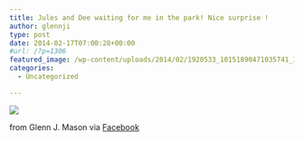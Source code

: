 ```yaml
---
title: Jules and Dee waiting for me in the park! Nice surprise !
author: glennji
type: post
date: 2014-02-17T07:00:28+00:00
#url: /?p=1306
featured_image: /wp-content/uploads/2014/02/1920533_10151890471035741_1431899580_n.jpg
categories:
  - Uncategorized

---
```

<div>
  <img src='/wp-content/uploads/2014/02/1920533_10151890471035741_1431899580_n.jpg' style='max-width:600px;' /></p> 
  
  <div>
    from Glenn J. Mason via <a href="http://ift.tt/1gLuNZu">Facebook</a>
  </div>
</div>
